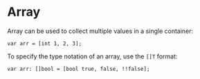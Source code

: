 # Array

Array can be used to collect multiple values in a single container:

```
var arr = [int 1, 2, 3];
```

To specify the type notation of an array, use the `[]T` format:

```
var arr: []bool = [bool true, false, !!false];
```
